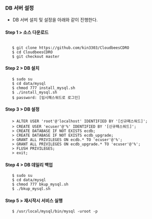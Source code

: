 
### DB 서버 설정

- DB 서버 설치 및 설정을 아래와 같이 진행한다.

#### Step 1 > 소스 다운로드

```console

   $ git clone https://github.com/kin3303/CloudbeesCDRO
   $ cd CloudbeesCDRO
   $ git checkout master
```


#### Step 2 > DB 설치

```console
   $ sudo su
   $ cd data/mysql
   $ chmod 777 install_mysql.sh
   $ ./install_mysql.sh  
   $ password: [임시패스워드로 로그인]
```

#### Step 3 > DB 설정

```console
   > ALTER USER 'root'@'localhost' IDENTIFIED BY '[신규패스워드]';
   > CREATE USER 'ecuser'@'%' IDENTIFIED BY '[신규패스워드]';
   > CREATE DATABASE IF NOT EXISTS ecdb;
   > CREATE DATABASE IF NOT EXISTS ecdb_upgrade;
   > GRANT ALL PRIVILEGES ON ecdb.* TO 'ecuser'@'%';
   > GRANT ALL PRIVILEGES ON ecdb_upgrade.* TO 'ecuser'@'%';
   > FLUSH PRIVILEGES;
   > exit;
```

#### Step 4 > DB 데일리 백업

```console
   $ sudo su
   $ cd data/mysql
   $ chmod 777 bkup_mysql.sh
   $ ./bkup_mysql.sh
```

#### Step 5 > 재시작시 서비스 실행

```console
   $ /usr/local/mysql/bin/mysql -uroot -p
```

